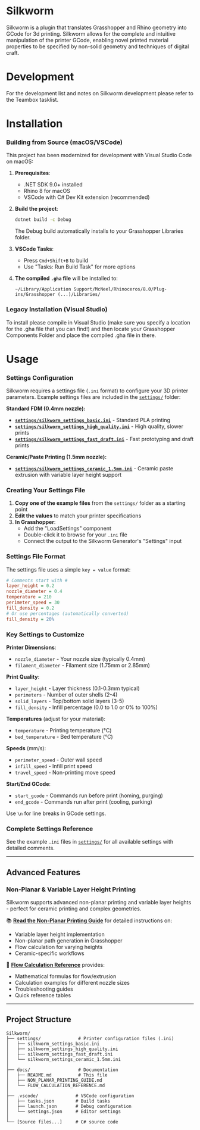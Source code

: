Silkworm
========

Silkworm is a plugin that translates Grasshopper and Rhino geometry into GCode for 3d printing. Silkworm allows for the complete and intuitive manipulation of the printer GCode, enabling novel printed material properties to be specified by non-solid geometry and techniques of digital craft.

Development
========
For the development list and notes on Silkworm development please refer to the Teambox tasklist.


Installation
========

### Building from Source (macOS/VSCode)

This project has been modernized for development with Visual Studio Code on macOS:

1. **Prerequisites**:
   - .NET SDK 9.0+ installed
   - Rhino 8 for macOS
   - VSCode with C# Dev Kit extension (recommended)

2. **Build the project**:
   ```bash
   dotnet build -c Debug
   ```
   The Debug build automatically installs to your Grasshopper Libraries folder.

3. **VSCode Tasks**:
   - Press `Cmd+Shift+B` to build
   - Use "Tasks: Run Build Task" for more options

4. **The compiled `.gha` file** will be installed to:
   ```
   ~/Library/Application Support/McNeel/Rhinoceros/8.0/Plug-ins/Grasshopper (...)/Libraries/
   ```

### Legacy Installation (Visual Studio)

To install please compile in Visual Studio (make sure you specify a location for the .gha file that you can find!) and then locate your Grasshopper Components Folder and place the compiled .gha file in there.


Usage
========

### Settings Configuration

Silkworm requires a settings file (`.ini` format) to configure your 3D printer parameters. Example settings files are included in the [`settings/`](../settings/) folder:

**Standard FDM (0.4mm nozzle):**
- **[`settings/silkworm_settings_basic.ini`](../settings/silkworm_settings_basic.ini)** - Standard PLA printing
- **[`settings/silkworm_settings_high_quality.ini`](../settings/silkworm_settings_high_quality.ini)** - High quality, slower prints
- **[`settings/silkworm_settings_fast_draft.ini`](../settings/silkworm_settings_fast_draft.ini)** - Fast prototyping and draft prints

**Ceramic/Paste Printing (1.5mm nozzle):**
- **[`settings/silkworm_settings_ceramic_1.5mm.ini`](../settings/silkworm_settings_ceramic_1.5mm.ini)** - Ceramic paste extrusion with variable layer height support

### Creating Your Settings File

1. **Copy one of the example files** from the `settings/` folder as a starting point
2. **Edit the values** to match your printer specifications
3. **In Grasshopper**:
   - Add the "LoadSettings" component
   - Double-click it to browse for your `.ini` file
   - Connect the output to the Silkworm Generator's "Settings" input

### Settings File Format

The settings file uses a simple `key = value` format:

```ini
# Comments start with #
layer_height = 0.2
nozzle_diameter = 0.4
temperature = 210
perimeter_speed = 30
fill_density = 0.2
# Or use percentages (automatically converted)
fill_density = 20%
```

### Key Settings to Customize

**Printer Dimensions**:
- `nozzle_diameter` - Your nozzle size (typically 0.4mm)
- `filament_diameter` - Filament size (1.75mm or 2.85mm)

**Print Quality**:
- `layer_height` - Layer thickness (0.1-0.3mm typical)
- `perimeters` - Number of outer shells (2-4)
- `solid_layers` - Top/bottom solid layers (3-5)
- `fill_density` - Infill percentage (0.0 to 1.0 or 0% to 100%)

**Temperatures** (adjust for your material):
- `temperature` - Printing temperature (°C)
- `bed_temperature` - Bed temperature (°C)

**Speeds** (mm/s):
- `perimeter_speed` - Outer wall speed
- `infill_speed` - Infill print speed
- `travel_speed` - Non-printing move speed

**Start/End GCode**:
- `start_gcode` - Commands run before print (homing, purging)
- `end_gcode` - Commands run after print (cooling, parking)

Use `\n` for line breaks in GCode settings.

### Complete Settings Reference

See the example `.ini` files in [`settings/`](../settings/) for all available settings with detailed comments.

---

## Advanced Features

### Non-Planar & Variable Layer Height Printing

Silkworm supports advanced non-planar printing and variable layer heights - perfect for ceramic printing and complex geometries.

📚 **[Read the Non-Planar Printing Guide](NON_PLANAR_PRINTING_GUIDE.md)** for detailed instructions on:
- Variable layer height implementation
- Non-planar path generation in Grasshopper
- Flow calculation for varying heights
- Ceramic-specific workflows

🔢 **[Flow Calculation Reference](FLOW_CALCULATION_REFERENCE.md)** provides:
- Mathematical formulas for flow/extrusion
- Calculation examples for different nozzle sizes
- Troubleshooting guides
- Quick reference tables

---

## Project Structure

```
Silkworm/
├── settings/              # Printer configuration files (.ini)
│   ├── silkworm_settings_basic.ini
│   ├── silkworm_settings_high_quality.ini
│   ├── silkworm_settings_fast_draft.ini
│   └── silkworm_settings_ceramic_1.5mm.ini
│
├── docs/                  # Documentation
│   ├── README.md          # This file
│   ├── NON_PLANAR_PRINTING_GUIDE.md
│   └── FLOW_CALCULATION_REFERENCE.md
│
├── .vscode/              # VSCode configuration
│   ├── tasks.json        # Build tasks
│   ├── launch.json       # Debug configuration
│   └── settings.json     # Editor settings
│
└── [Source files...]     # C# source code
```

